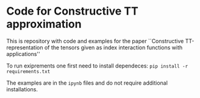 # Code for Constructive TT approximation

This is repository with code and examples for the paper ``Constructive TT-representation of the tensors given as index interaction functions with applications''

To run exiprements one first need to install dependeces:
`pip install -r requirements.txt`

The examples are in the `ipynb` files and do not require additional installations.


